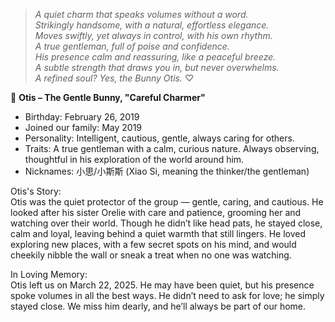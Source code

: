 > *A quiet charm that speaks volumes without a word.*    
*Strikingly handsome, with a natural, effortless elegance.*    
*Moves swiftly, yet always in control, with his own rhythm.*   
*A true gentleman, full of poise and confidence.*    
*His presence calm and reassuring, like a peaceful breeze.*    
*A subtle strength that draws you in, but never overwhelms.*    
*A refined soul? Yes, the Bunny Otis.* ♡     

🐰 **Otis – The Gentle Bunny, "Careful Charmer"**  
- Birthday: February 26, 2019  
- Joined our family: May 2019  
- Personality: Intelligent, cautious, gentle, always caring for others. 
- Traits: A true gentleman with a calm, curious nature. Always observing, thoughtful in his exploration of the world around him.
- Nicknames: 小思/小斯斯 (Xiao Si, meaning the thinker/the gentleman)  

Otis's Story:  
Otis was the quiet protector of the group — gentle, caring, and cautious. He looked after his sister Orelie with care and patience, grooming her and watching over their world. Though he didn’t like head pats, he stayed close, calm and loyal, leaving behind a quiet warmth that still lingers. He loved exploring new places, with a few secret spots on his mind, and would cheekily nibble the wall or sneak a treat when no one was watching.

In Loving Memory:  
Otis left us on March 22, 2025. He may have been quiet, but his presence spoke volumes in all the best ways. He didn’t need to ask for love; he simply stayed close. We miss him dearly, and he’ll always be part of our home.
